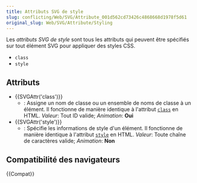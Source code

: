 ```yaml
---
title: Attributs SVG de style
slug: conflicting/Web/SVG/Attribute_001d562cd73426c4868668d1978f5d61
original_slug: Web/SVG/Attribute/Styling
---
```


Les _attributs SVG de style_ sont tous les attributs qui peuvent être spécifiés sur tout élément SVG pour appliquer des styles CSS.

- `class`
- `style`

## Attributs

- {{SVGAttr('class')}}
  - : Assigne un nom de classe ou un ensemble de noms de classe à un élément. Il fonctionne de manière identique à l'attribut [`class`](/fr/docs/Web/HTML/Global_attributes#class) en HTML.
    _Valeur_: Tout ID valide; _Animation_: **Oui**
- {{SVGAttr('style')}}
  - : Spécifie les informations de style d'un élément. Il fonctionne de manière identique à l'attribut [`style`](/fr/docs/Web/HTML/Global_attributes#style) en HTML.
    _Valeur_: Toute chaîne de caractères valide; _Animation_: **Non**

## Compatibilité des navigateurs

{{Compat}}

